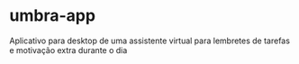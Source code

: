 # umbra-app
Aplicativo para desktop de uma assistente virtual para lembretes de tarefas e motivação extra durante o dia
